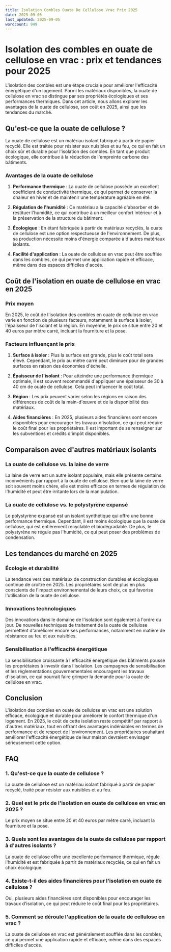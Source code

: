 ```yaml
---
title: Isolation Combles Ouate De Cellulose Vrac Prix 2025
date: 2025-09-05
last_updated: 2025-09-05
wordcount: 949
---
```


# Isolation des combles en ouate de cellulose en vrac : prix et tendances pour 2025

L'isolation des combles est une étape cruciale pour améliorer l'efficacité énergétique d'un logement. Parmi les matériaux disponibles, la ouate de cellulose en vrac se distingue par ses propriétés écologiques et ses performances thermiques. Dans cet article, nous allons explorer les avantages de la ouate de cellulose, son coût en 2025, ainsi que les tendances du marché.

## Qu'est-ce que la ouate de cellulose ?

La ouate de cellulose est un matériau isolant fabriqué à partir de papier recyclé. Elle est traitée pour résister aux nuisibles et au feu, ce qui en fait un choix sûr et durable pour l'isolation des combles. En tant que produit écologique, elle contribue à la réduction de l'empreinte carbone des bâtiments.

### Avantages de la ouate de cellulose

1. **Performance thermique** : La ouate de cellulose possède un excellent coefficient de conductivité thermique, ce qui permet de conserver la chaleur en hiver et de maintenir une température agréable en été.
   
2. **Régulation de l'humidité** : Ce matériau a la capacité d'absorber et de restituer l'humidité, ce qui contribue à un meilleur confort intérieur et à la préservation de la structure du bâtiment.

3. **Écologique** : En étant fabriquée à partir de matériaux recyclés, la ouate de cellulose est une option respectueuse de l'environnement. De plus, sa production nécessite moins d'énergie comparée à d'autres matériaux isolants.

4. **Facilité d'application** : La ouate de cellulose en vrac peut être soufflée dans les combles, ce qui permet une application rapide et efficace, même dans des espaces difficiles d'accès.

## Coût de l'isolation en ouate de cellulose en vrac en 2025

### Prix moyen

En 2025, le coût de l'isolation des combles en ouate de cellulose en vrac varie en fonction de plusieurs facteurs, notamment la surface à isoler, l'épaisseur de l'isolant et la région. En moyenne, le prix se situe entre 20 et 40 euros par mètre carré, incluant la fourniture et la pose.

### Facteurs influençant le prix

1. **Surface à isoler** : Plus la surface est grande, plus le coût total sera élevé. Cependant, le prix au mètre carré peut diminuer pour de grandes surfaces en raison des économies d'échelle.

2. **Épaisseur de l'isolant** : Pour atteindre une performance thermique optimale, il est souvent recommandé d'appliquer une épaisseur de 30 à 40 cm de ouate de cellulose. Cela peut influencer le coût total.

3. **Région** : Les prix peuvent varier selon les régions en raison des différences de coût de la main-d'œuvre et de la disponibilité des matériaux.

4. **Aides financières** : En 2025, plusieurs aides financières sont encore disponibles pour encourager les travaux d'isolation, ce qui peut réduire le coût final pour les propriétaires. Il est important de se renseigner sur les subventions et crédits d'impôt disponibles.

## Comparaison avec d'autres matériaux isolants

### La ouate de cellulose vs. la laine de verre

La laine de verre est un autre isolant populaire, mais elle présente certains inconvénients par rapport à la ouate de cellulose. Bien que la laine de verre soit souvent moins chère, elle est moins efficace en termes de régulation de l'humidité et peut être irritante lors de la manipulation.

### La ouate de cellulose vs. le polystyrène expansé

Le polystyrène expansé est un isolant synthétique qui offre une bonne performance thermique. Cependant, il est moins écologique que la ouate de cellulose, qui est entièrement recyclable et biodégradable. De plus, le polystyrène ne régule pas l'humidité, ce qui peut poser des problèmes de condensation.

## Les tendances du marché en 2025

### Écologie et durabilité

La tendance vers des matériaux de construction durables et écologiques continue de croître en 2025. Les propriétaires sont de plus en plus conscients de l'impact environnemental de leurs choix, ce qui favorise l'utilisation de la ouate de cellulose.

### Innovations technologiques

Des innovations dans le domaine de l'isolation sont également à l'ordre du jour. De nouvelles techniques de traitement de la ouate de cellulose permettent d'améliorer encore ses performances, notamment en matière de résistance au feu et aux nuisibles.

### Sensibilisation à l'efficacité énergétique

La sensibilisation croissante à l'efficacité énergétique des bâtiments pousse les propriétaires à investir dans l'isolation. Les campagnes de sensibilisation et les réglementations gouvernementales encouragent les travaux d'isolation, ce qui pourrait faire grimper la demande pour la ouate de cellulose en vrac.

## Conclusion

L'isolation des combles en ouate de cellulose en vrac est une solution efficace, écologique et durable pour améliorer le confort thermique d'un logement. En 2025, le coût de cette isolation reste compétitif par rapport à d'autres matériaux, tout en offrant des avantages indéniables en termes de performance et de respect de l'environnement. Les propriétaires souhaitant améliorer l'efficacité énergétique de leur maison devraient envisager sérieusement cette option.

## FAQ

### 1. Qu'est-ce que la ouate de cellulose ?

La ouate de cellulose est un matériau isolant fabriqué à partir de papier recyclé, traité pour résister aux nuisibles et au feu.

### 2. Quel est le prix de l'isolation en ouate de cellulose en vrac en 2025 ?

Le prix moyen se situe entre 20 et 40 euros par mètre carré, incluant la fourniture et la pose.

### 3. Quels sont les avantages de la ouate de cellulose par rapport à d'autres isolants ?

La ouate de cellulose offre une excellente performance thermique, régule l'humidité et est fabriquée à partir de matériaux recyclés, ce qui en fait un choix écologique.

### 4. Existe-t-il des aides financières pour l'isolation en ouate de cellulose ?

Oui, plusieurs aides financières sont disponibles pour encourager les travaux d'isolation, ce qui peut réduire le coût final pour les propriétaires.

### 5. Comment se déroule l'application de la ouate de cellulose en vrac ?

La ouate de cellulose en vrac est généralement soufflée dans les combles, ce qui permet une application rapide et efficace, même dans des espaces difficiles d'accès.